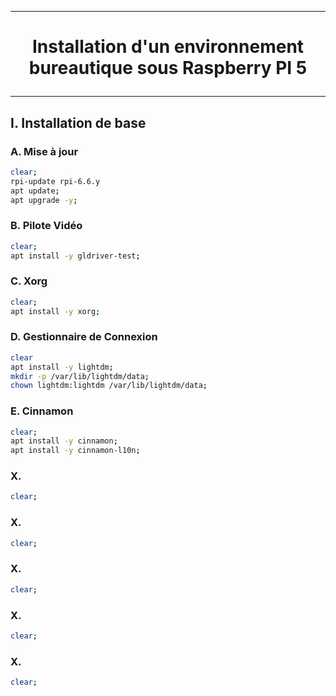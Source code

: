 ------------------------------------------------------------------------------------------------------------------------------------
# <p align='center'> Installation d'un environnement bureautique sous Raspberry PI 5</p>

------------------------------------------------------------------------------------------------------------------------------------
## I. Installation de base
### A. Mise à jour
```bash
clear;
rpi-update rpi-6.6.y
apt update;
apt upgrade -y;
```

### B. Pilote Vidéo
```bash
clear;
apt install -y gldriver-test;
```

### C. Xorg
```bash
clear;
apt install -y xorg;
```

### D. Gestionnaire de Connexion
```bash
clear
apt install -y lightdm;
mkdir -p /var/lib/lightdm/data;
chown lightdm:lightdm /var/lib/lightdm/data;
```

### E. Cinnamon
```bash
clear;
apt install -y cinnamon;
apt install -y cinnamon-l10n;
```

### X.
```bash
clear;
```

### X.
```bash
clear;
```

### X.
```bash
clear;
```

### X.
```bash
clear;
```

### X.
```bash
clear;
```

